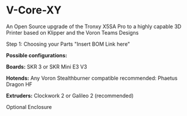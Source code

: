 # V-Core-XY
An Open Source upgrade of the Tronxy X5SA Pro to a highly capable 3D Printer based on Klipper and the Voron Teams Designs

Step 1: Choosing your Parts
"Insert BOM Link here"

**Possible configurations:**

**Boards:**
SKR 3 or SKR Mini E3 V3

**Hotends:**
Any Voron Stealthburner compatible
recommended: Phaetus Dragon HF

**Extruders:**
Clockwork 2 or Galileo 2 (recommended)

Optional Enclosure
